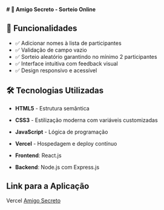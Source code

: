**# 🎁 Amigo Secreto - Sorteio Online**

## 🚀 Funcionalidades

- ✅ Adicionar nomes à lista de participantes
- ✅ Validação de campo vazio
- ✅ Sorteio aleatório garantindo no mínimo 2 participantes
- ✅ Interface intuitiva com feedback visual
- ✅ Design responsivo e acessível

## 🛠 Tecnologias Utilizadas

- **HTML5** - Estrutura semântica
- **CSS3** - Estilização moderna com variáveis customizadas
- **JavaScript** - Lógica de programação
- **Vercel** - Hospedagem e deploy contínuo

- **Frontend**: React.js
- **Backend**: Node.js com Express.js

## Link para a Aplicação

Vercel
[Amigo Secreto](https://amigo-secreto-git-main-antoniosergioks-projects.vercel.app)
